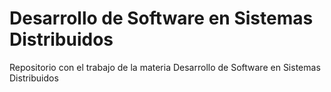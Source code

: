 # Desarrollo de Software en Sistemas Distribuidos
Repositorio con el trabajo de la materia Desarrollo de Software en Sistemas Distribuidos
